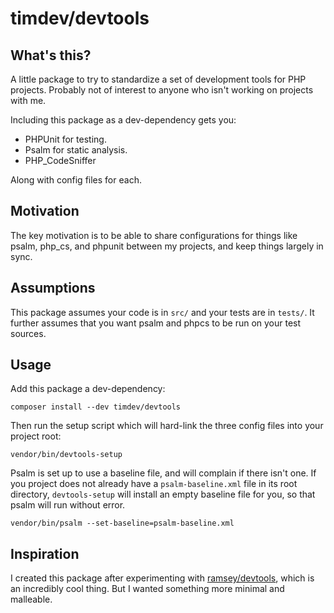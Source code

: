 # timdev/devtools

## What's this?

A little package to try to standardize a set of development tools for PHP 
projects. Probably not of interest to anyone who isn't working on projects with
me.

Including this package as a dev-dependency gets you:

* PHPUnit for testing.
* Psalm for static analysis.
* PHP_CodeSniffer

Along with config files for each.

## Motivation

The key motivation is to be able to share configurations for things like psalm,
php_cs, and phpunit between my projects, and keep things largely in sync.

## Assumptions

This package assumes your code is in `src/` and your tests are in `tests/`. It
further assumes that you want psalm and phpcs to be run on your test sources.

## Usage

Add this package a dev-dependency:

```
composer install --dev timdev/devtools
```

Then run the setup script which will hard-link the three config files into your
project root:

```
vendor/bin/devtools-setup
```

Psalm is set up to use a baseline file, and will complain if there isn't one.
If you project does not already have a `psalm-baseline.xml` file in its root
directory, `devtools-setup` will install an empty baseline file for you, so that
psalm will run without error.

```
vendor/bin/psalm --set-baseline=psalm-baseline.xml
```

## Inspiration

I created this package after experimenting with [ramsey/devtools], which is an
incredibly cool thing. But I wanted something more minimal and malleable.


[ramsey/devtools]: https://github.com/ramsey/devtools
